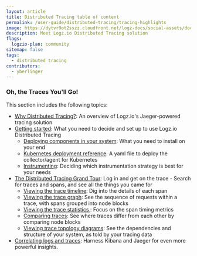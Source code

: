 ```yaml
---
layout: article
title: Distributed Tracing table of content
permalink: /user-guide/distributed-tracing/tracing-highlights
image: https://dytvr9ot2sszz.cloudfront.net/logz-docs/social-assets/docs-social.jpg
description: Meet Logz.io Distributed Tracing solution
flags:
  logzio-plan: community
sitemap: false
tags:
  - distributed tracing
contributors:
  - yberlinger
---
```

### Oh, the Traces You'll Go! 

This section includes the following topics: 

* [Why Distributed Tracing?](/user-guide/distributed-tracing/getting-started-tracing/): An overview of Logz.io's Jaeger-powered tracing solution
* [Getting started](/user-guide/distributed-tracing/getting-started-tracing): What you need to decide and set up to use Logz.io Distributed Tracing
    * [Deploying components in your system](/user-guide/distributed-tracing/deploying-components): What you need to install on your end
    * [Kubernetes deployment reference](/user-guide/distributed-tracing/k8s-deployment): A yaml file to deploy the collector/agent for Kubernetes
    * [Instrumenting](/user-guide/distributed-tracing/tracing-instrumentation): Deciding which instrumentation strategy is best for your needs
* [The Distributed Tracing Grand Tour](/user-guide/distributed-tracing/tracing-tour): Log in and get on the trace - 
      Search for traces and spans, and see all the things you came for 
    * [Viewing the trace timeline](/user-guide/distributed-tracing/trace-timeline): Dig into the details of each span
    * [Viewing the trace graph](/user-guide/distributed-tracing/trace-graph): See the sequence of requests within a trace, with spans grouped into node blocks
    * [Viewing the trace statistics ](/user-guide/distributed-tracing/trace-statistics): Focus on the span timing metrics 
    <!-- * [Viewing the trace JSON](/user-guide/distributed-tracing/trace-json): Generate the JSON file for the trace, for future reference -->
    * [Comparing traces](/user-guide/distributed-tracing/compare-traces): See where traces differ from each other by comparing node blocks
    * [Viewing trace topology diagrams](/user-guide/distributed-tracing/topology-system_architecture): See the dependencies and structure of your system, as told by your tracing data
* [Correlating logs and traces](/user-guide/distributed-tracing/correlate-traces): Harness Kibana and Jaeger for even more powerful insights. 

